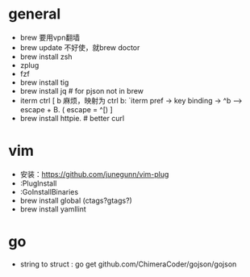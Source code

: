 # general

* brew 要用vpn翻墙
* brew update 不好使，就brew doctor
* brew install zsh
* zplug
* fzf
* brew install tig
* brew install jq # for pjson not in brew
* iterm ctrl [ b 麻烦，映射为 ctrl b:  `iterm pref -> key binding -> ^b --> escape + B. ( escape = ^[) ]
*  brew install httpie. # better curl


# vim

* 安装：https://github.com/junegunn/vim-plug 
* :PlugInstall
* :GoInstallBinaries
* brew install global (ctags?gtags?)
* brew install yamllint


# go

* string to struct : go get github.com/ChimeraCoder/gojson/gojson
